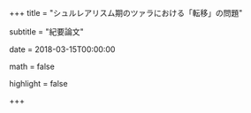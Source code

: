+++
title = "シュルレアリスム期のツァラにおける「転移」の問題"

subtitle = "紀要論文"

date = 2018-03-15T00:00:00

math = false

highlight = false




+++
